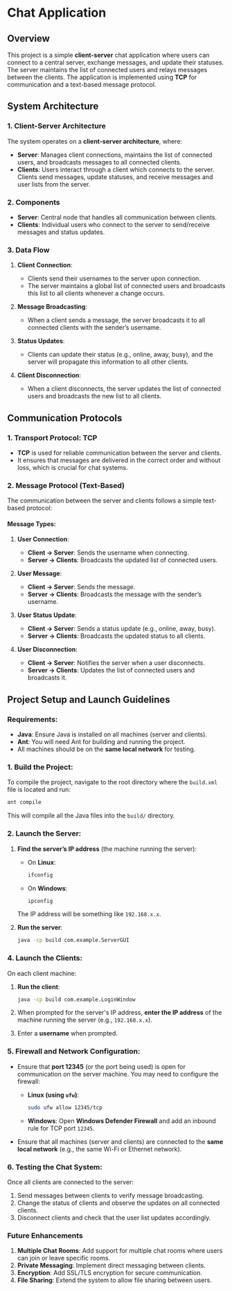 
# Chat Application

## Overview

This project is a simple **client-server** chat application where users can connect to a central server, exchange messages, and update their statuses. The server maintains the list of connected users and relays messages between the clients. The application is implemented using **TCP** for communication and a text-based message protocol.

## System Architecture

### 1. Client-Server Architecture

The system operates on a **client-server architecture**, where:
- **Server**: Manages client connections, maintains the list of connected users, and broadcasts messages to all connected clients.
- **Clients**: Users interact through a client which connects to the server. Clients send messages, update statuses, and receive messages and user lists from the server.

### 2. Components

- **Server**: Central node that handles all communication between clients.
- **Clients**: Individual users who connect to the server to send/receive messages and status updates.

### 3. Data Flow

1. **Client Connection**:
   - Clients send their usernames to the server upon connection.
   - The server maintains a global list of connected users and broadcasts this list to all clients whenever a change occurs.
   
2. **Message Broadcasting**:
   - When a client sends a message, the server broadcasts it to all connected clients with the sender’s username.
   
3. **Status Updates**:
   - Clients can update their status (e.g., online, away, busy), and the server will propagate this information to all other clients.

4. **Client Disconnection**:
   - When a client disconnects, the server updates the list of connected users and broadcasts the new list to all clients.

## Communication Protocols

### 1. Transport Protocol: **TCP**

- **TCP** is used for reliable communication between the server and clients.
- It ensures that messages are delivered in the correct order and without loss, which is crucial for chat systems.

### 2. Message Protocol (Text-Based)

The communication between the server and clients follows a simple text-based protocol:

#### **Message Types**:

1. **User Connection**:
   - **Client → Server**: Sends the username when connecting.
   - **Server → Clients**: Broadcasts the updated list of connected users.

2. **User Message**:
   - **Client → Server**: Sends the message.
   - **Server → Clients**: Broadcasts the message with the sender’s username.

3. **User Status Update**:
   - **Client → Server**: Sends a status update (e.g., online, away, busy).
   - **Server → Clients**: Broadcasts the updated status to all clients.

4. **User Disconnection**:
   - **Client → Server**: Notifies the server when a user disconnects.
   - **Server → Clients**: Updates the list of connected users and broadcasts it.

## Project Setup and Launch Guidelines

### Requirements:
- **Java**: Ensure Java is installed on all machines (server and clients).
- **Ant**: You will need Ant for building and running the project.
- All machines should be on the **same local network** for testing.



### 1. Build the Project:

To compile the project, navigate to the root directory where the `build.xml` file is located and run:

```bash
ant compile
```

This will compile all the Java files into the `build/` directory.

### 2. Launch the Server:

1. **Find the server’s IP address** (the machine running the server):
   - On **Linux**:
     ```bash
     ifconfig
     ```
   - On **Windows**:
     ```cmd
     ipconfig
     ```
   The IP address will be something like `192.168.x.x`.

2. **Run the server**:
   ```bash
   java -cp build com.example.ServerGUI
   ```

### 4. Launch the Clients:

On each client machine:

1. **Run the client**:
   ```bash
   java -cp build com.example.LoginWindow
   ```

2. When prompted for the server's IP address, **enter the IP address** of the machine running the server (e.g., `192.168.x.x`).

3. Enter a **username** when prompted.

### 5. Firewall and Network Configuration:

- Ensure that **port 12345** (or the port being used) is open for communication on the server machine. You may need to configure the firewall:
   - **Linux (using `ufw`)**:
     ```bash
     sudo ufw allow 12345/tcp
     ```
   - **Windows**:
     Open **Windows Defender Firewall** and add an inbound rule for TCP port `12345`.

- Ensure that all machines (server and clients) are connected to the **same local network** (e.g., the same Wi-Fi or Ethernet network).

### 6. Testing the Chat System:

Once all clients are connected to the server:
1. Send messages between clients to verify message broadcasting.
2. Change the status of clients and observe the updates on all connected clients.
3. Disconnect clients and check that the user list updates accordingly.

### Future Enhancements

1. **Multiple Chat Rooms**: Add support for multiple chat rooms where users can join or leave specific rooms.
2. **Private Messaging**: Implement direct messaging between clients.
3. **Encryption**: Add SSL/TLS encryption for secure communication.
4. **File Sharing**: Extend the system to allow file sharing between users.

